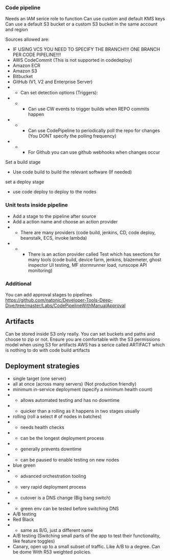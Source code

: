 ### Code pipeline

Needs an IAM serice role to function
Can use custom and default KMS keys
Can use a default S3 bucket or a custom S3 bucket in the same account and region

Sources allowed are:
- IF USING VCS YOU NEED TO SPECIFY THE BRANCH!!!! ONE BRANCH PER CODE PIPELINE!!!!
- AWS CodeCommit (This is not supported in codedeploy)
- Amazon ECR
- Amazon S3
- Bitbucket
- GitHub (V1, V2 and Enterprise Server)
- - Can set detection options (Triggers):
- - - Can use CW events to trigger builds when REPO commits happen
- - - Can use CodePipeline to periodically poll the repo for changes (You DONT specify the polling frequency)
- - - For Github you can use github webhooks when changes occur

Set a build stage
- Use code build to build the relevant software (If needed)

set a deploy stage
- use code deploy to deploy to the nodes

### Unit tests inside pipeline
- Add a stage to the pipeline after source
- Add a action name and choose an action provider
- - There are many providers (code build, jenkins, CD, code deploy, beanstalk, ECS, invoke lambda)
- - - There is an action provider called Test which has seections for many tools (code build, device farm, jenkins, blazemeter, ghost inspector UI testing, MF stormrunner load, runscope API monitoring)

### Additional ###
You can add approval stages to pipelines
https://github.com/natonic/Developer-Tools-Deep-Dive/tree/master/Labs/CodePipelineWithManualApproval

## Artifacts ##
Can be stored inside S3 only really. You can set buckets and paths and choose to zip or not.
Ensure you are comfortable with the S3 permissions model when using S3 for artifacts
AWS has a serice called ARTIFACT which is nothing to do with code build artifacts

## Deployment strategies ##
- single target (one server)
- all at once (across many servers) (Not production friendly)
- minimum in-service deployment (specify a minimum health count)
- - allows automated testing and has no downtime
- - quicker than a rolling as it happens in two stages usually
- rolling (roll a select # of nodes in batches)
- - needs health checks
- - can be the longest deployment process
- - generally prevents downtime
- - can be paused to enable testing on new nodes
- blue green 
- - advanced orchestration tooling
- - very rapid deployment process
- - cutover is a DNS change (Big bang switch)
- - green env can be tested before switching DNS
- A/B testing
- Red Black
- - same as B/G, just a different name
- A/B testing (Switching small parts of the app to test their functionality, like feature toggles)
- Canary, open up to a small subset of traffic. Like A/B to a degree. Can be dome With R53 weighted policies.